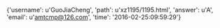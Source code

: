 {'username': u'GuoJiaCheng', 'path': u'xz1195/1195.html', 'answer': u'A', 'email': u'amtcmp@126.com', 'time': '2016-02-25:09:59:29'}